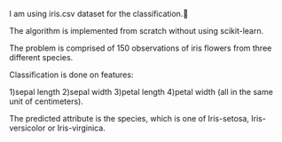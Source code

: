 I am using iris.csv dataset for the classification.🙌

The algorithm is implemented from scratch without using scikit-learn.

The problem is comprised of 150 observations of iris flowers from three different species.

Classification is done on features:

1)sepal length
2)sepal width
3)petal length
4)petal width (all in the same unit of centimeters).

The predicted attribute is the species, which is one of Iris-setosa, Iris-versicolor or Iris-virginica.





